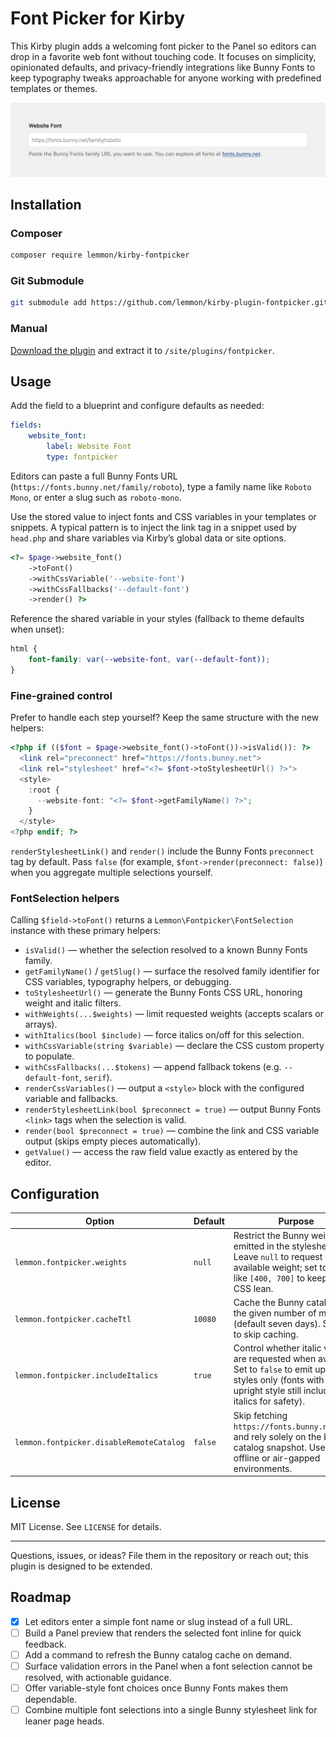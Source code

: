 # Font Picker for Kirby

This Kirby plugin adds a welcoming font picker to the Panel so editors can drop in a favorite web font without touching code. It focuses on simplicity, opinionated defaults, and privacy-friendly integrations like Bunny Fonts to keep typography tweaks approachable for anyone working with predefined templates or themes.

![Font picker screenshot](assets/screenshot.png)

## Installation

### Composer

```bash
composer require lemmon/kirby-fontpicker
```

### Git Submodule

```bash
git submodule add https://github.com/lemmon/kirby-plugin-fontpicker.git site/plugins/fontpicker
```

### Manual

[Download the plugin](https://api.github.com/repos/lemmon/kirby-plugin-fontpicker/zipball) and extract it to `/site/plugins/fontpicker`.

## Usage

Add the field to a blueprint and configure defaults as needed:

```yaml
fields:
    website_font:
        label: Website Font
        type: fontpicker
```

Editors can paste a full Bunny Fonts URL (`https://fonts.bunny.net/family/roboto`), type a family name like `Roboto Mono`, or enter a slug such as `roboto-mono`.

Use the stored value to inject fonts and CSS variables in your templates or snippets. A typical pattern is to inject the link tag in a snippet used by `head.php` and share variables via Kirby’s global data or site options.

```php
<?= $page->website_font()
    ->toFont()
    ->withCssVariable('--website-font')
    ->withCssFallbacks('--default-font')
    ->render() ?>
```

Reference the shared variable in your styles (fallback to theme defaults when unset):

```css
html {
    font-family: var(--website-font, var(--default-font));
}
```

### Fine-grained control

Prefer to handle each step yourself? Keep the same structure with the new helpers:

```php
<?php if (($font = $page->website_font()->toFont())->isValid()): ?>
  <link rel="preconnect" href="https://fonts.bunny.net">
  <link rel="stylesheet" href="<?= $font->toStylesheetUrl() ?>">
  <style>
    :root {
      --website-font: "<?= $font->getFamilyName() ?>";
    }
  </style>
<?php endif; ?>
```

`renderStylesheetLink()` and `render()` include the Bunny Fonts `preconnect` tag by default. Pass `false` (for example, `$font->render(preconnect: false)`) when you aggregate multiple selections yourself.

### FontSelection helpers

Calling `$field->toFont()` returns a `Lemmon\Fontpicker\FontSelection` instance with these primary helpers:

-   `isValid()` — whether the selection resolved to a known Bunny Fonts family.
-   `getFamilyName()` / `getSlug()` — surface the resolved family identifier for CSS variables, typography helpers, or debugging.
-   `toStylesheetUrl()` — generate the Bunny Fonts CSS URL, honoring weight and italic filters.
-   `withWeights(...$weights)` — limit requested weights (accepts scalars or arrays).
-   `withItalics(bool $include)` — force italics on/off for this selection.
-   `withCssVariable(string $variable)` — declare the CSS custom property to populate.
-   `withCssFallbacks(...$tokens)` — append fallback tokens (e.g. `--default-font`, `serif`).
-   `renderCssVariables()` — output a `<style>` block with the configured variable and fallbacks.
-   `renderStylesheetLink(bool $preconnect = true)` — output Bunny Fonts `<link>` tags when the selection is valid.
-   `render(bool $preconnect = true)` — combine the link and CSS variable output (skips empty pieces automatically).
-   `getValue()` — access the raw field value exactly as entered by the editor.

## Configuration

| Option                                   | Default | Purpose                                                                                                                                                                  |
| ---------------------------------------- | ------- | ------------------------------------------------------------------------------------------------------------------------------------------------------------------------ |
| `lemmon.fontpicker.weights`              | `null`  | Restrict the Bunny weights emitted in the stylesheet URL. Leave `null` to request every available weight; set to values like `[400, 700]` to keep the CSS lean.          |
| `lemmon.fontpicker.cacheTtl`             | `10080` | Cache the Bunny catalog for the given number of minutes (default seven days). Set to `0` to skip caching.                                                                |
| `lemmon.fontpicker.includeItalics`       | `true`  | Control whether italic variants are requested when available. Set to `false` to emit upright styles only (fonts with no upright style still include italics for safety). |
| `lemmon.fontpicker.disableRemoteCatalog` | `false` | Skip fetching `https://fonts.bunny.net/list` and rely solely on the bundled catalog snapshot. Useful for offline or air-gapped environments.                             |

## License

MIT License. See `LICENSE` for details.

---

Questions, issues, or ideas? File them in the repository or reach out; this plugin is designed to be extended.

## Roadmap

-   [x] Let editors enter a simple font name or slug instead of a full URL.
-   [ ] Build a Panel preview that renders the selected font inline for quick feedback.
-   [ ] Add a command to refresh the Bunny catalog cache on demand.
-   [ ] Surface validation errors in the Panel when a font selection cannot be resolved, with actionable guidance.
-   [ ] Offer variable-style font choices once Bunny Fonts makes them dependable.
-   [ ] Combine multiple font selections into a single Bunny stylesheet link for leaner page heads.
